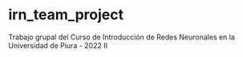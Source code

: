 # irn_team_project
Trabajo grupal del Curso de Introducción de Redes Neuronales en la Universidad de Piura - 2022 II
